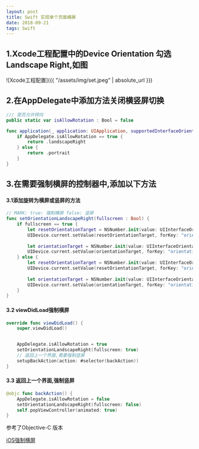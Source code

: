 ```yaml
---
layout: post
title: Swift 实现单个页面横屏
date: 2018-09-21
tags: Swift
---
```


## 1.Xcode工程配置中的Device Orientation 勾选Landscape Right,如图

![Xcode工程配置]({{ "/assets/img/set.jpeg" | absolute_url }})

## 2.在AppDelegate中添加方法关闭横竖屏切换

```swift
/// 是否允许转向
public static var isAllowRotation : Bool = false

func application(_ application: UIApplication, supportedInterfaceOrientationsFor window: UIWindow?) -> UIInterfaceOrientationMask {
    if AppDelegate.isAllowRotation == true {
        return .landscapeRight
    } else {
        return .portrait
    }
}
```

## 3.在需要强制横屏的控制器中,添加以下方法

#### 3.1添加旋转为横屏或竖屏的方法
```swift
// MARK: true: 强制横屏 false: 竖屏
func setOrientationLandscapeRight(fullscreen : Bool) {
    if fullscreen == true {
        let resetOrientationTarget = NSNumber.init(value: UIInterfaceOrientation.unknown.rawValue)
        UIDevice.current.setValue(resetOrientationTarget, forKey: "orientation")
        
        let orientationTarget = NSNumber.init(value: UIInterfaceOrientation.landscapeRight.rawValue)
        UIDevice.current.setValue(orientationTarget, forKey: "orientation")
    } else {
        let resetOrientationTarget = NSNumber.init(value: UIInterfaceOrientation.unknown.rawValue)
        UIDevice.current.setValue(resetOrientationTarget, forKey: "orientation")
        
        let orientationTarget = NSNumber.init(value: UIInterfaceOrientation.portrait.rawValue)
        UIDevice.current.setValue(orientationTarget, forKey: "orientation")
    }
}
```
#### 3.2 viewDidLoad强制横屏
```swift
override func viewDidLoad() {
    super.viewDidLoad()


    AppDelegate.isAllowRotation = true
    setOrientationLandscapeRight(fullscreen: true)
    // 返回上一个界面,需要强制竖屏
    setupBackAction(action: #selector(backAction))
}
```

#### 3.3 返回上一个界面,强制竖屏
```swift
@objc func backAction() {
    AppDelegate.isAllowRotation = false
    setOrientationLandscapeRight(fullscreen: false)
    self.popViewController(animated: true)
}
```
参考了Objective-C 版本

[iOS强制横屏](https://www.cnblogs.com/block123/p/5917770.html)

